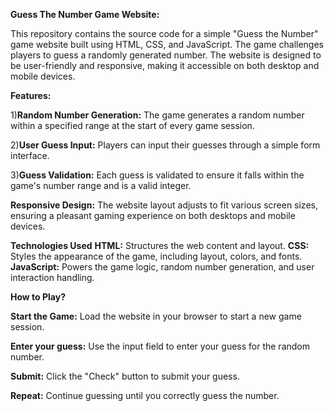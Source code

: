 **Guess The Number Game Website:**

This repository contains the source code for a simple "Guess the Number" game website built using HTML, CSS, and JavaScript. The game challenges players to guess a randomly generated number. The website is designed to be user-friendly and responsive, making it accessible on both desktop and mobile devices.

**Features:**

1)**Random Number Generation:** 
The game generates a random number within a specified range at the start of every game session.

2)**User Guess Input:** 
Players can input their guesses through a simple form interface.

3)**Guess Validation:** 
Each guess is validated to ensure it falls within the game's number range and is a valid integer.

**Responsive Design:** 
The website layout adjusts to fit various screen sizes, ensuring a pleasant gaming experience on both desktops and mobile devices.

**Technologies Used**
**HTML:** Structures the web content and layout.
**CSS:** Styles the appearance of the game, including layout, colors, and fonts.
**JavaScript:** Powers the game logic, random number generation, and user interaction handling.

**How to Play?**

**Start the Game:** Load the website in your browser to start a new game session.

**Enter your guess:** Use the input field to enter your guess for the random number.

**Submit:** Click the "Check" button to submit your guess.

**Repeat:** Continue guessing until you correctly guess the number.
